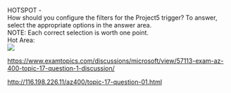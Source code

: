 HOTSPOT -<br/>How should you configure the filters for the Project5 trigger? To answer, select the appropriate options in the answer area.<br/>NOTE: Each correct selection is worth one point.<br/>Hot Area:<br/><img src="https://www.examtopics.com/assets/media/exam-media/04257/0038800001.png" class="in-exam-image"/><br/><p><a href="https://www.examtopics.com/discussions/microsoft/view/57113-exam-az-400-topic-17-question-1-discussion/">https://www.examtopics.com/discussions/microsoft/view/57113-exam-az-400-topic-17-question-1-discussion/</a></p><p><a href="http://116.198.226.11/az400/topic-17-question-01.html">http://116.198.226.11/az400/topic-17-question-01.html</a></p><script src="https://giscus.app/client.js"                    data-repo="azsamples/az204"                    data-repo-id="R_kgDOMRXzDQ"                    data-category="General"                    data-category-id="DIC_kwDOMRXzDc4Cgi27"                    data-mapping="pathname"                    data-strict="0"                    data-reactions-enabled="0"                    data-emit-metadata="0"                    data-input-position="bottom"                    data-theme="preferred_color_scheme"                    data-lang="en"                    crossorigin="anonymous"                    async>                    </script>